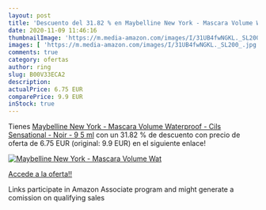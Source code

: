 ```yaml
---
layout: post
title: 'Descuento del 31.82 % en Maybelline New York - Mascara Volume Wat'
date: 2020-11-09 11:46:16
thumbnailImage: 'https://m.media-amazon.com/images/I/31UB4fwNGKL._SL200_.jpg'
images: [ 'https://m.media-amazon.com/images/I/31UB4fwNGKL._SL200_.jpg' ]
comments: true
category: ofertas
author: ring
slug: B00V33ECA2
description:
actualPrice: 6.75 EUR
comparePrice: 9.9 EUR
inStock: true
---
```


Tienes [Maybelline New York - Mascara Volume Waterproof - Cils Sensational - Noir - 9 5 ml](https://www.amazon.fr/dp/B00V33ECA2/?tag=tolees0d-21) con un 31.82 % de descuento con precio de oferta de 6.75 EUR (original: 9.9 EUR) en el siguiente enlace!

[![Maybelline New York - Mascara Volume Wat](https://m.media-amazon.com/images/I/31UB4fwNGKL._SL200_.jpg)](https://www.amazon.fr/dp/B00V33ECA2/?tag=tolees0d-21)

[Accede a la oferta!!](https://www.amazon.fr/dp/B00V33ECA2/?tag=tolees0d-21)

Links participate in Amazon Associate program and might generate a comission on qualifying sales


